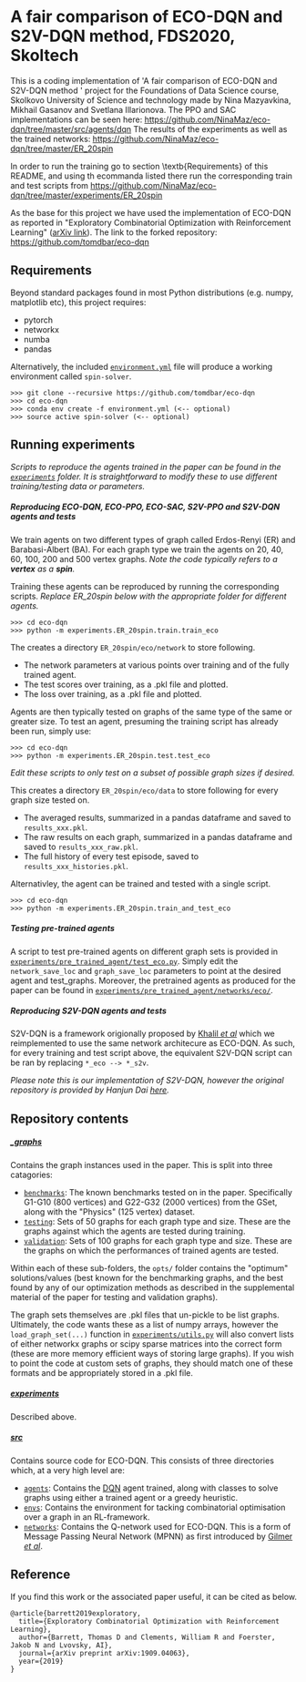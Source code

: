 # A fair comparison of ECO-DQN and S2V-DQN method, FDS2020, Skoltech
This is a coding implementation of  'A fair comparison of ECO-DQN and S2V-DQN method ' project for the Foundations of Data Science course, Skolkovo University of Science and technology made by Nina Mazyavkina, Mikhail Gasanov and Svetlana Illarionova.
The PPO and SAC implementations can be seen here: https://github.com/NinaMaz/eco-dqn/tree/master/src/agents/dqn
The results of the experiments as well as the trained networks: https://github.com/NinaMaz/eco-dqn/tree/master/ER_20spin

In order to run the training go to section \textb{Requirements} of this README, and using th ecommanda listed there run the corresponding train and test scripts from https://github.com/NinaMaz/eco-dqn/tree/master/experiments/ER_20spin

As the base for this project we have used the implementation of ECO-DQN as reported in "Exploratory Combinatorial Optimization with Reinforcement Learning" ([arXiv link](https://arxiv.org/abs/1909.04063)). The link to the forked repository: https://github.com/tomdbar/eco-dqn

## Requirements

Beyond standard packages found in most Python distributions (e.g. numpy, matplotlib etc), this project requires:

- pytorch
- networkx
- numba
- pandas

Alternatively, the included [``environment.yml``](environment.yml) file will produce a working environment called ``spin-solver``.

    >>> git clone --recursive https://github.com/tomdbar/eco-dqn
    >>> cd eco-dqn
    >>> conda env create -f environment.yml (<-- optional)
    >>> source active spin-solver (<-- optional)

## Running experiments

*Scripts to reproduce the agents trained in the paper can be found in the [``experiments``](experiments) folder.  It is straightforward to modify these to use different training/testing data or parameters.*

##### Reproducing ECO-DQN, ECO-PPO, ECO-SAC, S2V-PPO and S2V-DQN agents and tests

We train agents on two different types of graph called Erdos-Renyi (ER) and Barabasi-Albert (BA).  For each graph type we train the agents on 20, 40, 60, 100, 200 and 500 vertex graphs. *Note the code typically refers to a ***vertex*** as a ***spin***.*

Training these agents can be reproduced by running the corresponding scripts. *Replace ER_20spin below with the appropriate folder for different agents.*

    >>> cd eco-dqn
    >>> python -m experiments.ER_20spin.train.train_eco


The creates a directory ``ER_20spin/eco/network`` to store following.
- The network parameters at various points over training and of the fully trained agent.
- The test scores over training, as a .pkl file and plotted.
- The loss over training, as a .pkl file and plotted.

Agents are then typically tested on graphs of the same type of the same or greater size.  To test an agent, presuming the training script has already been run, simply use:

    >>> cd eco-dqn
    >>> python -m experiments.ER_20spin.test.test_eco
 
*Edit these scripts to only test on a subset of possible graph sizes if desired.*
    
This creates a directory ``ER_20spin/eco/data`` to store following for every graph size tested on.
- The averaged results, summarized in a pandas dataframe and saved to ``results_xxx.pkl``.
- The raw results on each graph, summarized in a pandas dataframe and saved to ``results_xxx_raw.pkl``.
- The full history of every test episode, saved to ``results_xxx_histories.pkl``.

Alternativley, the agent can be trained and tested with a single script.

    >>> cd eco-dqn
    >>> python -m experiments.ER_20spin.train_and_test_eco
    
##### Testing pre-trained agents

A script to test pre-trained agents on different graph sets is provided in [``experiments/pre_trained_agent/test_eco.py``](experiments/pretrained_agent/test_eco.py). Simply edit the ``network_save_loc`` and ``graph_save_loc`` parameters to point at the desired agent and test_graphs.  Moreover, the pretrained agents as produced for the paper can be found in [``experiments/pre_trained_agent/networks/eco/``](experiments/pre_trained_agent/networks/eco).
    
##### Reproducing S2V-DQN agents and tests
    
S2V-DQN is a framework origionally proposed by [Khalil *et al*](https://arxiv.org/abs/1704.01665) which we reimplemented to use the same network architecure as ECO-DQN.  As such, for every training and test script above, the equivalent S2V-DQN script can be ran by replacing ``*_eco --> *_s2v``.

*Please note this is our implementation of S2V-DQN, however the original repository is provided by Hanjun Dai [here](https://github.com/Hanjun-Dai/graph_comb_opt).*
    
## Repository contents

##### [**_graphs**](_graphs)

Contains the graph instances used in the paper.  This is split into three catagories:
- [``benchmarks``](_graphs/benchmarks): The known benchmarks tested on in the paper.  Specifically G1-G10 (800 vertices) and G22-G32 (2000 vertices) from the GSet, along with the "Physics" (125 vertex) dataset.
- [``testing``](_graphs/testing): Sets of 50 graphs for each graph type and size.  These are the graphs against which the agents are tested during training.
- [``validation``](_graphs/validation):  Sets of 100 graphs for each graph type and size.  These are the graphs on which the performances of trained agents are tested.

Within each of these sub-folders, the ``opts/`` folder contains the "optimum" solutions/values (best known for the benchmarking graphs, and the best found by any of our optimization methods as described in the supplemental material of the paper for testing and validation graphs).

The graph sets themselves are .pkl files that un-pickle to be list graphs.  Ultimately, the code wants these as a list of numpy arrays, however the ``load_graph_set(...)`` function in [``experiments/utils.py``](experiments/utils.py) will also convert lists of either networkx graphs or scipy sparse matrices into the correct form (these are more memory efficient ways of storing large graphs).  If you wish to point the code at custom sets of graphs, they should match one of these formats and be appropriately stored in a .pkl file.

##### [experiments](experiments)

Described above.

##### [**src**](src)

Contains source code for ECO-DQN.  This consists of three directories which, at a very high level are:
- [``agents``](src/agents): Contains the [DQN](src/agents/dqn) agent trained, along with classes to solve graphs using either a trained agent or a greedy heuristic.
- [``envs``](src/envs): Contains the environment for tacking combinatorial optimisation over a graph in an RL-framework.
- [``networks``](src/networks): Contains the Q-network used for ECO-DQN.  This is a form of Message Passing Neural Network (MPNN) as first introduced by [Gilmer *et al*](https://arxiv.org/abs/1704.01212).

## Reference

If you find this work or the associated paper useful, it can be cited as below.

    @article{barrett2019exploratory,
      title={Exploratory Combinatorial Optimization with Reinforcement Learning},
      author={Barrett, Thomas D and Clements, William R and Foerster, Jakob N and Lvovsky, AI},
      journal={arXiv preprint arXiv:1909.04063},
      year={2019}
    }
